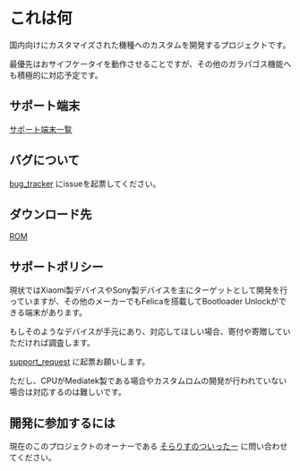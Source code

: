 # これは何

国内向けにカスタマイズされた機種へのカスタムを開発するプロジェクトです。

最優先はおサイフケータイを動作させることですが、その他のガラパゴス機能へも積極的に対応予定です。

## サポート端末

[サポート端末一覧](/docs/DEVICE.md)

## バグについて

[bug_tracker](https://github.com/felica-droid/bug_tracker) にissueを起票してください。

## ダウンロード先

[ROM](https://sourceforge.net/projects/felica-droid/files/ROM/)

## サポートポリシー

現状ではXiaomi製デバイスやSony製デバイスを主にターゲットとして開発を行っていますが、その他のメーカーでもFelicaを搭載してBootloader Unlockができる端末があります。

もしそのようなデバイスが手元にあり、対応してほしい場合、寄付や寄贈していただければ調査します。

[support_request](https://github.com/felica-droid/support_request) に起票お願いします。



ただし、CPUがMediatek製である場合やカスタムロムの開発が行われていない場合は対応するのは難しいです。

## 開発に参加するには

現在のこのプロジェクトのオーナーである
[そらりすのついったー](https://x.com/soralis_0912)
に問い合わせてください。

